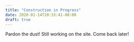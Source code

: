 ```yaml
---
title: "Construction in Progress"
date: 2020-01-14T20:33:41-08:00
draft: true
---
```


Pardon the dust! Still working on the site. Come back later!
